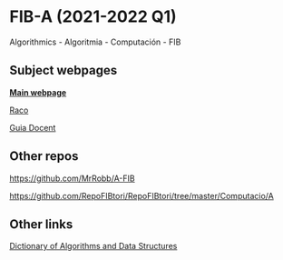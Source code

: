 # FIB-A (2021-2022 Q1)

Algorithmics - Algoritmia - Computación - FIB

## Subject webpages

**[Main webpage](https://www.cs.upc.edu/~mjserna/docencia/grauA/alg-GEI.html)**

[Raco](https://raco.fib.upc.edu/home/assignatura?espai=270021)

[Guia Docent](https://raco.fib.upc.edu/servlet/raco.assig.GuiaDocent?codi_asg=GRAU-A)

## Other repos

https://github.com/MrRobb/A-FIB

https://github.com/RepoFIBtori/RepoFIBtori/tree/master/Computacio/A

## Other links

[Dictionary of Algorithms and Data Structures](https://xlinux.nist.gov/dads/)


